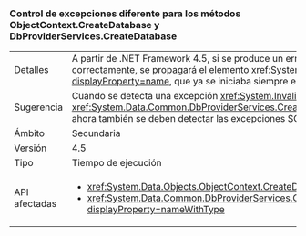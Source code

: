### <a name="different-exception-handling-for-objectcontextcreatedatabase-and-dbproviderservicescreatedatabase-methods"></a>Control de excepciones diferente para los métodos ObjectContext.CreateDatabase y DbProviderServices.CreateDatabase

|   |   |
|---|---|
|Detalles|A partir de .NET Framework 4.5, si se produce un error de creación de base de datos, los métodos <code>CreateDatabase</code> tratarán de eliminar la base de datos vacía. Si la operación se realiza correctamente, se propagará el elemento <xref:System.Data.SqlClient.SqlException?displayProperty=name> original (en lugar del elemento <xref:System.InvalidOperationException?displayProperty=name>, que ya se iniciaba siempre en .NET Framework 4.0).|
|Sugerencia|Cuando se detecta una excepción <xref:System.InvalidOperationException?displayProperty=name> al ejecutar <xref:System.Data.Objects.ObjectContext.CreateDatabase> o <xref:System.Data.Common.DbProviderServices.CreateDatabase(System.Data.Common.DbConnection,System.Nullable{System.Int32},System.Data.Metadata.Edm.StoreItemCollection)>, ahora también se deben detectar las excepciones SQLExceptions.|
|Ámbito|Secundaria|
|Versión|4.5|
|Tipo|Tiempo de ejecución|
|API afectadas|<ul><li><xref:System.Data.Objects.ObjectContext.CreateDatabase?displayProperty=nameWithType></li><li><xref:System.Data.Common.DbProviderServices.CreateDatabase(System.Data.Common.DbConnection,System.Nullable{System.Int32},System.Data.Metadata.Edm.StoreItemCollection)?displayProperty=nameWithType></li></ul>|

